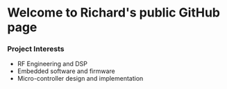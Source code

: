 # Welcome to Richard's public GitHub page

### Project Interests
- RF Engineering and DSP
- Embedded software and firmware
- Micro-controller design and implementation

